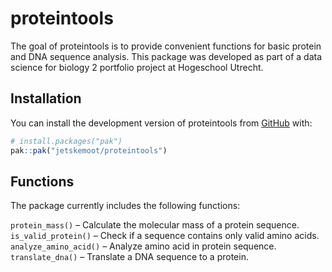 
<!-- README.md is generated from README.Rmd. Please edit that file -->

# proteintools

<!-- badges: start -->

<!-- badges: end -->

The goal of proteintools is to provide convenient functions for basic
protein and DNA sequence analysis. This package was developed as part of
a data science for biology 2 portfolio project at Hogeschool Utrecht.

## Installation

You can install the development version of proteintools from
[GitHub](https://github.com/) with:

``` r
# install.packages("pak")
pak::pak("jetskemoot/proteintools")
```

## Functions

The package currently includes the following functions:

`protein_mass()` – Calculate the molecular mass of a protein sequence.  
`is_valid_protein()` – Check if a sequence contains only valid amino
acids.  
`analyze_amino_acid()` – Analyze amino acid in protein sequence.  
`translate_dna()` – Translate a DNA sequence to a protein.
